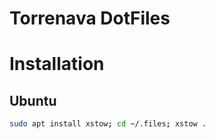 # Torrenava DotFiles

# Installation
## Ubuntu
```bash
sudo apt install xstow; cd ~/.files; xstow .
```
